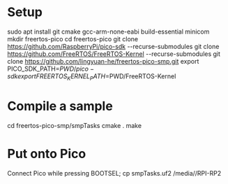 Setup
=====

sudo apt install git cmake gcc-arm-none-eabi build-essential minicom
mkdir freertos-pico
cd freertos-pico
git clone https://github.com/RaspberryPi/pico-sdk --recurse-submodules
git clone https://github.com/FreeRTOS/FreeRTOS-Kernel --recurse-submodules
git clone https://github.com/lingyuan-he/freertos-pico-smp.git
export PICO_SDK_PATH=$PWD/pico-sdk
export FREERTOS_KERNEL_PATH=$PWD/FreeRTOS-Kernel

Compile a sample
================

cd freertos-pico-smp/smpTasks
cmake .
make

Put onto Pico
=============

Connect Pico while pressing BOOTSEL;
cp smpTasks.uf2 /media/<user>/RPI-RP2


